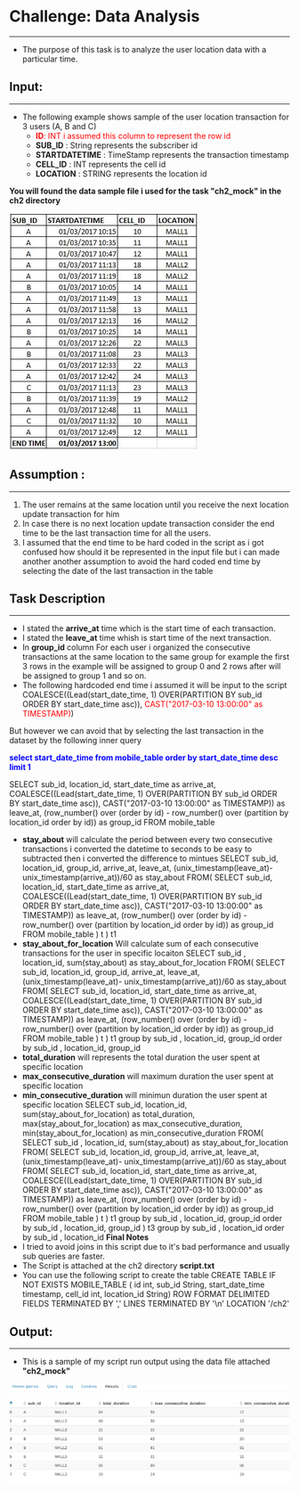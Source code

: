 
# Challenge: Data Analysis
-----------------------------------------------
* The purpose of this task is to analyze the user location data with a particular time.

## Input:
-------------------------------
* The following example shows sample of the user location transaction for 3 users (A, B and C)
    * <font color='red'> **ID**: INT i assumed this column to represent the row id </font>
    * **SUB_ID** : String represents the subscriber id 
    * **STARTDATETIME** : TimeStamp represents the transaction timestamp
    * **CELL_ID** : INT represents the cell id
    * **LOCATION** : STRING represents the location id
   
**You will found the data sample file i used for the task "ch2_mock" in the ch2 directory**
    

<img src="input.jpg">

## Assumption :
-----------------------------------------
1.	The user remains at the same location until you receive the next location update transaction for him 
2.	In case there is no next location update transaction consider the end time to be the last transaction time for all the users.
3.  I assumed that the end time to be hard coded in the script as i got confused how should it be represented in the input file but i can made another another assumption to avoid the hard coded end time by selecting the date of the last transaction in the table


## Task Description 
----------------------------------
* I stated the **arrive_at** time which is the start time of each transaction.
* I stated the **leave_at** time whish is start time of the next transaction.
* In **group_id** column For each user i organized the consecutive transactions at the same location to the same group for example the first 3 rows in the example will be assigned to group 0 and 2 rows after will be assigned to group 1 and so on.
* The following hardcoded end time i assumed it will be input to the script 
COALESCE((Lead(start_date_time, 1) OVER(PARTITION BY sub_id ORDER BY start_date_time asc)),<font color='red'> CAST("2017-03-10 13:00:00" as TIMESTAMP)</font>)

But however we can avoid that by selecting the last transaction in the dataset by the following inner query 
 
<font color='blue'>**select start_date_time from mobile_table order by start_date_time desc limit 1**</font>

SELECT sub_id,
		location_id,
		start_date_time as arrive_at,
		COALESCE((Lead(start_date_time, 1) OVER(PARTITION BY sub_id ORDER BY start_date_time asc)),
        CAST("2017-03-10 13:00:00" as TIMESTAMP)) as leave_at,
		(row_number() over (order by id) - row_number() over (partition by location_id order by id)) as group_id
FROM mobile_table
* **stay_about** will calculate the period between every two consecutive transactions i converted the datetime to seconds to be easy to subtracted then i converted the difference to mintues
SELECT sub_id,
	   location_id,
	   group_id,
	   arrive_at,
	   leave_at,
	   (unix_timestamp(leave_at)- unix_timestamp(arrive_at))/60 as stay_about
FROM(
		  SELECT sub_id,
				 location_id,
				 start_date_time as arrive_at,
				 COALESCE((Lead(start_date_time, 1) OVER(PARTITION BY sub_id ORDER BY start_date_time asc)),
				 CAST("2017-03-10 13:00:00" as TIMESTAMP)) as leave_at,
				 (row_number() over (order by id) -row_number() over (partition by location_id order by id)) as group_id
		  FROM mobile_table
		  ) t
) t1
* **stay_about_for_location** Will calculate sum of each consecutive transactions for the user in specific locaiton
SELECT sub_id , location_id, sum(stay_about) as stay_about_for_location
	FROM(
		SELECT sub_id,
			   location_id,
			   group_id,
			   arrive_at,
			   leave_at,
			   (unix_timestamp(leave_at)- unix_timestamp(arrive_at))/60 as stay_about
		FROM(
		  SELECT sub_id,
				 location_id,
				 start_date_time as arrive_at,
				 COALESCE((Lead(start_date_time, 1) OVER(PARTITION BY sub_id ORDER BY start_date_time asc)),
				 CAST("2017-03-10 13:00:00" as TIMESTAMP)) as leave_at,
				 (row_number() over (order by id) -row_number() over (partition by location_id order by id)) as group_id
		  FROM mobile_table
		  ) t
		) t1
	group by sub_id , location_id, group_id
	order by sub_id , location_id, group_id
* **total_duration** will represents the total duration the user spent at specific location 
* **max_consecutive_duration** will maximum duration the user spent at specific location
* **min_consecutive_duration** will minimun duration the user spent at specific location
SELECT sub_id,
	   location_id,
	   sum(stay_about_for_location) as total_duration,
	   max(stay_about_for_location) as max_consecutive_duration,
	   min(stay_about_for_location) as min_consecutive_duration
FROM(
	SELECT sub_id , location_id, sum(stay_about) as stay_about_for_location
	FROM(
		SELECT sub_id,
			   location_id,
			   group_id,
			   arrive_at,
			   leave_at,
			   (unix_timestamp(leave_at)- unix_timestamp(arrive_at))/60 as stay_about
		FROM(
		  SELECT sub_id,
				 location_id,
				 start_date_time as arrive_at,
				 COALESCE((Lead(start_date_time, 1) OVER(PARTITION BY sub_id ORDER BY start_date_time asc)),
				 CAST("2017-03-10 13:00:00" as TIMESTAMP)) as leave_at,
				 (row_number() over (order by id) -row_number() over (partition by location_id order by id)) as group_id
		  FROM mobile_table
		  ) t
		) t1
	group by sub_id , location_id, group_id
	order by sub_id , location_id, group_id
) t3
group by sub_id , location_id
order by sub_id , location_id
**Final Notes**
* I tried to avoid joins in this script due to it's bad performance and usually sub queries are faster.
* The Script is attached at the ch2 directory **script.txt**
* You can use the following script to create the table 
CREATE TABLE IF NOT EXISTS MOBILE_TABLE (
  id int,
  sub_id String,
  start_date_time timestamp,
  cell_id int, 
  location_id String)
ROW FORMAT DELIMITED
FIELDS TERMINATED BY ','
LINES TERMINATED BY '\n'
LOCATION '/ch2'
## Output:
---------------------------
* This is a sample of my script run output using the data file attached **"ch2_mock"**

<img src="output.PNG">
